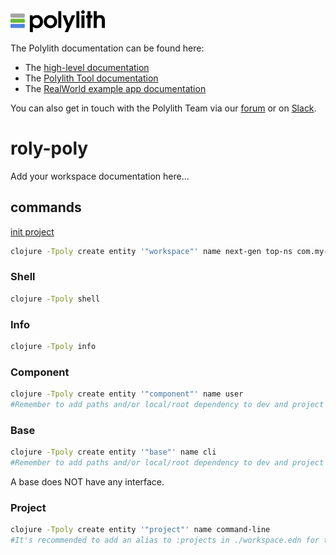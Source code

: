 <img src="logo.png" width="30%" alt="Polylith" id="logo">

The Polylith documentation can be found here:

- The [high-level documentation](https://polylith.gitbook.io/polylith)
- The [Polylith Tool documentation](https://github.com/polyfy/polylith)
- The [RealWorld example app documentation](https://github.com/furkan3ayraktar/clojure-polylith-realworld-example-app)

You can also get in touch with the Polylith Team via our [forum](https://polylith.freeflarum.com) or on [Slack](https://clojurians.slack.com/archives/C013B7MQHJQ).

<h1>roly-poly</h1>

<p>Add your workspace documentation here...</p>

## commands
[init project](https://polylith.gitbook.io/poly/workflow/clojure-cli-tool#:~:text=clojure%20%2DTpoly%20create%20entity%20%27%22workspace,Copied!)
```bash
clojure -Tpoly create entity '"workspace"' name next-gen top-ns com.my-company
```

### Shell
```bash
clojure -Tpoly shell
```

### Info
```bash
clojure -Tpoly info
```

### Component
```bash
clojure -Tpoly create entity '"component"' name user
#Remember to add paths and/or local/root dependency to dev and project 'deps.edn' files.
```

### Base
```bash
clojure -Tpoly create entity '"base"' name cli
#Remember to add paths and/or local/root dependency to dev and project 'deps.edn' files.
```
A base does NOT have any interface.

### Project
```bash
clojure -Tpoly create entity '"project"' name command-line
#It's recommended to add an alias to :projects in ./workspace.edn for the command-line project.
```


